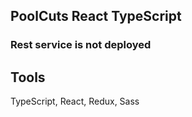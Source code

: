 ## PoolCuts React TypeScript

### Rest service is not deployed

## Tools
TypeScript, React, Redux, Sass